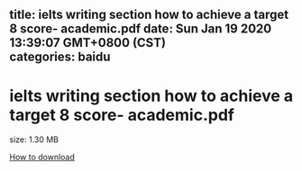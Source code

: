 
title: ielts writing section how to achieve a target 8 score- academic.pdf
date: Sun Jan 19 2020 13:39:07 GMT+0800 (CST)    
categories: baidu
---

# ielts writing section how to achieve a target 8 score- academic.pdf
size: 1.30 MB
 
 

[How to download](https://bpcam.bemobtrk.com/go/2ceec3aa-1ca2-46d6-b9ff-aaa5c184517c?jno=1057)